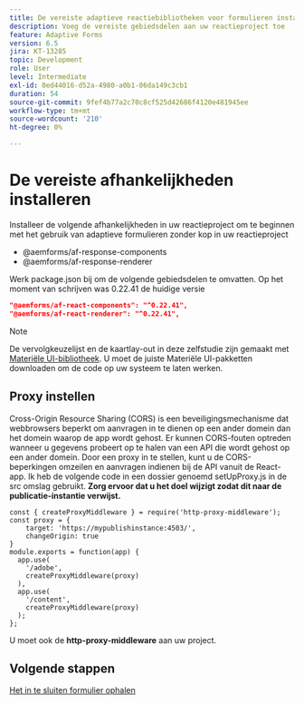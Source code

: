 ```yaml
---
title: De vereiste adaptieve reactiebibliotheken voor formulieren installeren
description: Voeg de vereiste gebiedsdelen aan uw reactieproject toe
feature: Adaptive Forms
version: 6.5
jira: KT-13285
topic: Development
role: User
level: Intermediate
exl-id: 0ed44016-d52a-4980-a0b1-06da149c3cb1
duration: 54
source-git-commit: 9fef4b77a2c70c8cf525d42686f4120e481945ee
workflow-type: tm+mt
source-wordcount: '210'
ht-degree: 0%

---
```


# De vereiste afhankelijkheden installeren

Installeer de volgende afhankelijkheden in uw reactieproject om te beginnen met het gebruik van adaptieve formulieren zonder kop in uw reactieproject

* @aemforms/af-response-components
* @aemforms/af-response-renderer

Werk package.json bij om de volgende gebiedsdelen te omvatten. Op het moment van schrijven was 0.22.41 de huidige versie

```json
"@aemforms/af-react-components": "^0.22.41",
"@aemforms/af-react-renderer": "^0.22.41",
```

>[!NOTE]
>
>De vervolgkeuzelijst en de kaartlay-out in deze zelfstudie zijn gemaakt met [Materiële UI-bibliotheek](https://mui.com/). U moet de juiste Materiële UI-pakketten downloaden om de code op uw systeem te laten werken.

## Proxy instellen

Cross-Origin Resource Sharing (CORS) is een beveiligingsmechanisme dat webbrowsers beperkt om aanvragen in te dienen op een ander domein dan het domein waarop de app wordt gehost. Er kunnen CORS-fouten optreden wanneer u gegevens probeert op te halen van een API die wordt gehost op een ander domein. Door een proxy in te stellen, kunt u de CORS-beperkingen omzeilen en aanvragen indienen bij de API vanuit de React-app. Ik heb de volgende code in een dossier genoemd setUpProxy.js in de src omslag gebruikt. **Zorg ervoor dat u het doel wijzigt zodat dit naar de publicatie-instantie verwijst.**

```
const { createProxyMiddleware } = require('http-proxy-middleware');
const proxy = {
    target: 'https://mypublishinstance:4503/',
    changeOrigin: true
}
module.exports = function(app) {
  app.use(
    '/adobe',
    createProxyMiddleware(proxy)
  ),
  app.use(
    '/content',
    createProxyMiddleware(proxy)
  );
};
```

U moet ook de **http-proxy-middleware** aan uw project.

## Volgende stappen

[Het in te sluiten formulier ophalen](./fetch-the-form.md)
